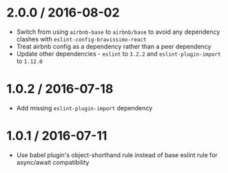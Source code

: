 2.0.0 / 2016-08-02
==================
- Switch from using `airbnb-base` to `airbnb/base` to avoid any dependency clashes with `eslint-config-bravissimo-react`
- Treat airbnb config as a dependency rather than a peer dependency
- Update other dependencies - `eslint` to `3.2.2` and `eslint-plugin-import` to `1.12.0`

1.0.2 / 2016-07-18
==================
- Add missing `eslint-plugin-import` dependency

1.0.1 / 2016-07-11
==================
- Use babel plugin's object-shorthand rule instead of base eslint rule for async/await compatibility
